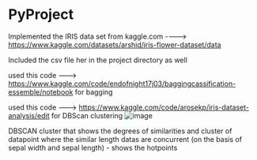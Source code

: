 # PyProject
Implemented the IRIS data set from kaggle.com ----> https://www.kaggle.com/datasets/arshid/iris-flower-dataset/data

Included the csv file her in the project directory as well

used this code ---> https://www.kaggle.com/code/endofnight17j03/baggingcassification-essemble/notebook for bagging

used this code ---> https://www.kaggle.com/code/arosekp/iris-dataset-analysis/edit for DBScan clustering
![image](https://github.com/padhs/PyProject/assets/68847066/a6273b6e-89da-44d3-a558-7bac34faa660)

DBSCAN cluster that shows the degrees of similarities and cluster of datapoint where the similar length datas are concurrent (on the basis of sepal width and sepal length) - shows the hotpoints
